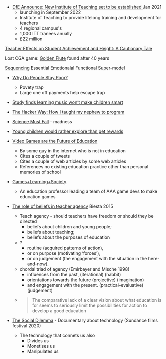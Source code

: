 * [DfE Announce: New Institute of Teaching set to be established ](https://www.gov.uk/government/news/new-institute-of-teaching-set-to-be-established) Jan 2021
    * launching in September 2022
    * Institute of Teaching to provide lifelong training and development for teachers
    * 4 regional campus's
    * 1,000 ITT tranees anually
    * £22 million

[Teacher Effects on Student Achievement and Height: A Cautionary Tale](https://www.nber.org/papers/w26480)

Lost CGA game: [Golden Flute](https://twitter.com/rickbrewpdn/status/1210023029087985664) found after 40 years


[Sequencing](https://improvingteaching.co.uk/2016/08/14/practice-based-teacher-training-a-framework-for-design-and-facilitation/)
Essential
Emotionalal
Functional
Super-model


* [Why Do People Stay Poor?](http://sticerd.lse.ac.uk/dps/eopp/eopp67.pdf)
    * Povety trap
    * Large one off payments help escape trap


* [Study finds learning music won’t make children smart](https://www.thenational.ae/arts-culture/music/put-down-the-banjo-timmy-study-finds-learning-music-won-t-make-children-smart-1.1055974)


* [The Hacker Way: How I taught my nephew to program](https://stopa.io/post/246)

* [Science Must Fall](https://www.youtube.com/watch?v=C9SiRNibD14) - madness

* [Young children would rather explore than get rewards](https://news.osu.edu/young-children-would-rather-explore-than-get-rewards/)


* [Video Games are the Future of Education](https://nabeelqu.co/education)
    * By some guy in the internet who is not in education
    * Cites a couple of tweets
    * Cites a couple of web articles by some web articles
    * References no existing education practice other than personal memories of school
* [Games+Learning+Society](http://glsstudios.com/about.html)
    * An education professor leading a team of AAA game devs to make education games

* [The role of beliefs in teacher agency](https://www.tandfonline.com/doi/full/10.1080/13540602.2015.1044325) Biesta 2015
    * Teach agency - should teachers have freedom or should they be directed
        * beliefs about children and young people; 
        * beliefs about teaching;
        * beliefs about the purposes of education
    * ?
        * routine (acquired patterns of action), 
        * or on purpose (motivating ‘forces’), 
        * or on judgement (the engagement with the situation in the here-and-now).
    * chordal triad of agency (Emirbayer and Mische 1998)
        * influences from the past, (iterational) (habbit)
        * orientations towards the future (projective) (imagination)
        * and engagement with the present. (practical–evaluative) (judgement)
    * > The comparative lack of a clear vision about what education is for seems to seriously limit the possibilities for action to develop a good education


* [The Social Dilemma](https://www.thesocialdilemma.com/) - Documentary about technology (Sundance films festival 2020)
    * The technology that connets us also
        * Divides us
        * Monetises us
        * Manipulates us

